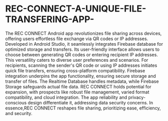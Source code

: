 # REC-CONNECT-A-UNIQUE-FILE-TRANSFERING-APP-

The REC CONNECT Android app revolutionizes file sharing across devices, offering users effortless file exchange via QR codes or IP addresses. Developed in Android Studio, it seamlessly integrates Firebase database for optimized storage and transfers. Its user-friendly interface allows users to choose between generating QR codes or entering recipient IP addresses. This versatility caters to diverse user preferences and scenarios. For recipients, scanning the sender's QR code or using IP addresses initiates quick file transfers, ensuring cross-platform compatibility. Firebase integration underpins the app functionality, ensuring secure storage and transfer of files. The Realtime Database handles metadata, while Firebase Storage safeguards actual file data. REC CONNECT holds potential for expansion, with prospects like robust file management, varied format compatibility, and cloud integration. The app reliability and privacy-conscious design differentiate it, addressing data security concerns. In essence,REC CONNECT reshapes file sharing, prioritizing ease, efficiency, and security.
